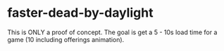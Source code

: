 # faster-dead-by-daylight
This is ONLY a proof of concept. The goal is get a 5 - 10s load time for a game (10 including offerings animation).
